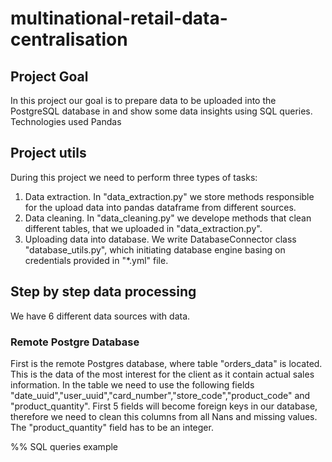# multinational-retail-data-centralisation
## Project Goal

In this project our goal is to prepare data to be uploaded into the PostgreSQL database in and show some data insights using SQL queries. 
Technologies used Pandas

## Project utils
During this project we need to perform three types of tasks:
1. Data extraction. In "data_extraction.py" we store methods responsible for the upload data into pandas dataframe from different sources. 
2. Data cleaning. In "data_cleaning.py" we develope methods that clean different tables, that we uploaded in "data_extraction.py". 
3. Uploading data into database. We write DatabaseConnector class "database_utils.py", which initiating database engine basing on credentials provided in "*.yml" file.

## Step by step data processing
We have 6 different data sources with data. 

### Remote Postgre Database
  First is the remote Postgres database, where table "orders_data" is located. This is the data of the most interest for the client as it contain actual sales information. In the table we need to use the following fields "date_uuid","user_uuid","card_number","store_code","product_code" and "product_quantity". First 5 fields will become foreign keys in our database, therefore we need to clean this columns from all Nans and missing values. The "product_quantity" field has to be an integer.




%% SQL queries example
